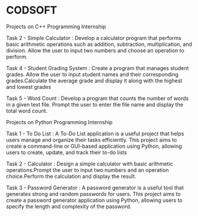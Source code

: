 # CODSOFT
Projects on C++ Programming Internship

Task 2 - Simple Calculator : Develop a calculator program that performs basic arithmetic operations such as addition, subtraction, multiplication, and division. Allow the user to input two numbers and choose an operation to perform.

Task 4 - Student Grading System : Create a program that manages student grades. Allow the user to input student names and their corresponding grades.Calculate the average grade and display it along with the highest and lowest grades

Task 5 - Word Count : Develop a program that counts the number of words in a given text file. Prompt the user to enter the file name and display the total word count.


Projects on Python Programming Internship

Task 1 - To Do List : A To-Do List application is a useful project that helps users manage and organize their tasks efficiently. This project aims to create a command-line or GUI-based application using Python, allowing users to create, update, and track their to-do lists

Task 2 - Calculator : Design a simple calculator with basic arithmetic operations.Prompt the user to input two numbers and an operation choice.Perform the calculation and display the result.

Task 3 - Password Generator : A password generator is a useful tool that generates strong and random passwords for users. This project aims to create a
password generator application using Python, allowing users to specify the length and complexity of the password.

